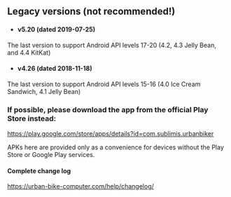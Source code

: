 ##  Legacy versions (not recommended!)

 - #### v5.20 (dated 2019-07-25)

The last version to support Android API levels 17-20 (4.2, 4.3 Jelly Bean, and 4.4 KitKat)

 - #### v4.26 (dated 2018-11-18)

The last version to support Android API levels 15-16 (4.0 Ice Cream Sandwich, 4.1 Jelly Bean)


### If possible, please download the app from the official Play Store instead:

https://play.google.com/store/apps/details?id=com.sublimis.urbanbiker

APKs here are provided only as a convenience for devices without the Play Store or Google Play services.


#### Complete change log

https://urban-bike-computer.com/help/changelog/
